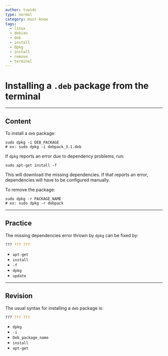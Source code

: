 ```yaml
---
author: tuwidc
type: normal
category: must-know
tags:
  - linux
  - debian
  - deb
  - install
  - dpkg
  - install
  - remove
  - terminal
---
```


# Installing a `.deb` package from the terminal


---

## Content

To install a `deb` package:

```plain-text
sudo dpkg -i DEB_PACKAGE
# ex: sudo dpkg -i debpack_3.1.deb
```

If `dpkg` reports an error due to dependency problems, run: 

```plain-text
sudo apt-get install -f
```

This will download the missing dependencies. If that reports an error, dependencies will have to be configured manually.

To remove the package:

```plain-text
sudo dpkg -r PACKAGE_NAME
# ex: sudo dpkg -r debpack
```


---

## Practice

The missing dependencies error thrown by `dpkg` can be fixed by:

```bash
??? ??? ??? 
```

- `apt-get`
- `install` 
- `-f`
- `dpkg`
- `update`


---

## Revision

The usual syntax for installing a `deb` package is:

```bash
??? ??? ???
```

- `dpkg`
- `-i`
- `Deb_package_name`
- `install`
- `apt-get`
